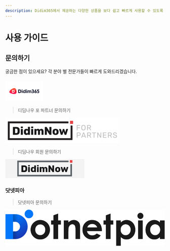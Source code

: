 ```yaml
---
description: Didim365에서 제공하는 다양한 상품을 보다 쉽고 빠르게 사용할 수 있도록 자세한 설명을 제공합니다.
---
```


# 사용 가이드

## 문의하기

궁금한 점이 있으세요? 각 분야 별 전문가들이 빠르게 도와드리겠습니다.

### ![](.gitbook/assets/body_partner_join_mail_logo.gif)

> 디딤나우 포 파트너 문의하기

[![\(&#xB514;&#xB524;&#xB098;&#xC6B0; &#xD3EC; &#xD30C;&#xD2B8;&#xB108; &#xBB38;&#xC758;&#xD558;&#xAE30;\)](.gitbook/assets/logo_didimnowfp.png)](https://partner.didim365.com/)

> 디딤나우 회원 문의하기

[![\(&#xB514;&#xB524;&#xB098;&#xC6B0; &#xD68C;&#xC6D0; &#xBB38;&#xC758;&#xD558;&#xAE30;\)](.gitbook/assets/logo_login.gif)](https://cloud.didim365.com/)

### 닷넷피아

> 닷넷피아 문의하기

[![\(&#xB514;&#xB524;&#xB098;&#xC6B0; &#xD3EC; &#xD30C;&#xD2B8;&#xB108; &#xBB38;&#xC758;&#xD558;&#xAE30;\)](.gitbook/assets/new-logo-d-8.png)](https://cloud.dotnetpia.co.kr/)

